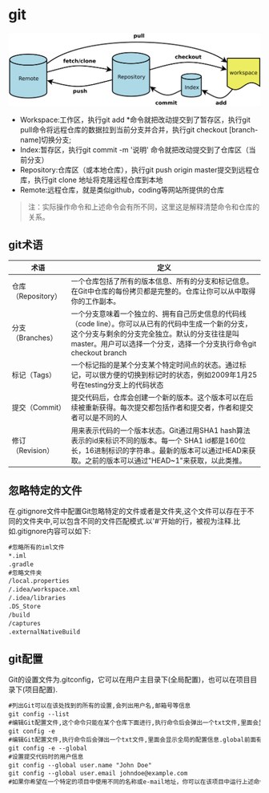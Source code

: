 # git

![git原理图](git原理图.png)

- Workspace:工作区，执行git add *命令就把改动提交到了暂存区，执行git pull命令将远程仓库的数据拉到当前分支并合并，执行git checkout [branch-name]切换分支;
- Index:暂存区，执行git commit -m '说明' 命令就把改动提交到了仓库区（当前分支）
- Repository:仓库区（或本地仓库），执行git push origin master提交到远程仓库，执行git clone 地址将克隆远程仓库到本地
- Remote:远程仓库，就是类似github，coding等网站所提供的仓库

> 注：实际操作命令和上述命令会有所不同，这里这是解释清楚命令和仓库的关系。

## git术语

术语             | 定义
-------------- | -------------------------------------------------------------------------------------------------------------------------------
仓库（Repository） | 一个仓库包括了所有的版本信息、所有的分支和标记信息。在Git中仓库的每份拷贝都是完整的。仓库让你可以从中取得你的工作副本。
分支（Branches）   | 一个分支意味着一个独立的、拥有自己历史信息的代码线（code line）。你可以从已有的代码中生成一个新的分支，这个分支与剩余的分支完全独立。默认的分支往往是叫master。用户可以选择一个分支，选择一个分支执行命令git checkout branch
标记（Tags）       | 一个标记指的是某个分支某个特定时间点的状态。通过标记，可以很方便的切换到标记时的状态，例如2009年1月25号在testing分支上的代码状态
提交（Commit）     | 提交代码后，仓库会创建一个新的版本。这个版本可以在后续被重新获得。每次提交都包括作者和提交者，作者和提交者可以是不同的人
修订（Revision）   | 用来表示代码的一个版本状态。Git通过用SHA1 hash算法表示的id来标识不同的版本。每一个 SHA1 id都是160位长，16进制标识的字符串.。最新的版本可以通过HEAD来获取。之前的版本可以通过"HEAD~1"来获取，以此类推。

## 忽略特定的文件

在.gitignore文件中配置Git忽略特定的文件或者是文件夹,这个文件可以存在于不同的文件夹中,可以包含不同的文件匹配模式.以'#'开始的行，被视为注释.比如.gitignore内容可以如下:

```txt
#忽略所有的iml文件
*.iml
.gradle
#忽略文件夹
/local.properties
/.idea/workspace.xml
/.idea/libraries
.DS_Store
/build
/captures
.externalNativeBuild
```

## git配置

Git的设置文件为.gitconfig，它可以在用户主目录下(全局配置)，也可以在项目目录下(项目配置).

```txt
#列出Git可以在该处找到的所有的设置,会列出用户名,邮箱号等信息
git config --list
#编辑Git配置文件,这个命令只能在某个仓库下面进行,执行命令后会弹出一个txt文件,里面会显示这个仓库的地址等配置信息
git config -e
#编辑Git配置文件,执行命令后会弹出一个txt文件,里面会显示全局的配置信息.global前面有两个横杠。
git config -e --global
#设置提交代码时的用户信息
git config --global user.name "John Doe"
git config --global user.email johndoe@example.com
#如果你希望在一个特定的项目中使用不同的名称或e-mail地址，你可以在该项目中运行上述命令而不要--global选项
```
